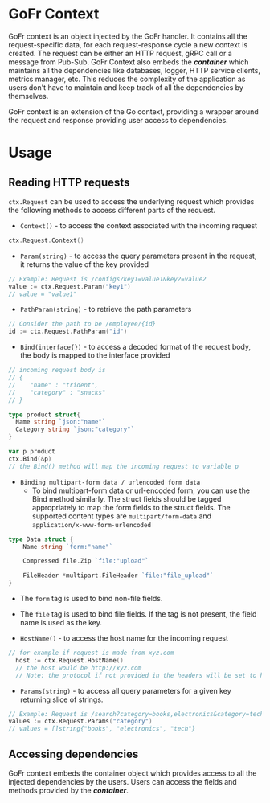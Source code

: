 # GoFr Context

GoFr context is an object injected by the GoFr handler. It contains all the request-specific data, for each
request-response cycle a new context is created. The request can be either an HTTP request, gRPC call or
a message from Pub-Sub.
GoFr Context also embeds the **_container_** which maintains all the dependencies like databases, logger, HTTP service clients,
metrics manager, etc. This reduces the complexity of the application as users don't have to maintain and keep track of
all the dependencies by themselves.

GoFr context is an extension of the Go context, providing a wrapper around the request and response providing
user access to dependencies.

# Usage

## Reading HTTP requests

`ctx.Request` can be used to access the underlying request which provides the following methods to access different
parts of the request.

- `Context()` - to access the context associated with the incoming request

```go
ctx.Request.Context()
```

- `Param(string)` - to access the query parameters present in the request, it returns the value of the key provided

```go
// Example: Request is /configs?key1=value1&key2=value2
value := ctx.Request.Param("key1")
// value = "value1"
```

- `PathParam(string)` - to retrieve the path parameters

```go
// Consider the path to be /employee/{id}
id := ctx.Request.PathParam("id")
```
- `Bind(interface{})` - to access a decoded format of the request body, the body is mapped to the interface provided

```go
// incoming request body is
// {
//    "name" : "trident",
//    "category" : "snacks"
// }

type product struct{
  Name string `json:"name"`
  Category string `json:"category"`
}

var p product
ctx.Bind(&p)
// the Bind() method will map the incoming request to variable p
```

- `Binding multipart-form data / urlencoded form data `
  - To bind multipart-form data or url-encoded form, you can use the Bind method similarly. The struct fields should be tagged appropriately
    to map the form fields to the struct fields. The supported content types are `multipart/form-data` and `application/x-www-form-urlencoded`

```go
type Data struct {
	Name string `form:"name"`

	Compressed file.Zip `file:"upload"`

	FileHeader *multipart.FileHeader `file:"file_upload"`
}
```

  - The `form` tag is used to bind non-file fields.
  - The `file` tag is used to bind file fields. If the tag is not present, the field name is used as the key.


- `HostName()` - to access the host name for the incoming request

```go
// for example if request is made from xyz.com
  host := ctx.Request.HostName()
  // the host would be http://xyz.com
  // Note: the protocol if not provided in the headers will be set to http by default
```

- `Params(string)` - to access all query parameters for a given key returning slice of strings.

```go
// Example: Request is /search?category=books,electronics&category=tech
values := ctx.Request.Params("category")
// values = []string{"books", "electronics", "tech"}
```

## Accessing dependencies

GoFr context embeds the container object which provides access to
all the injected dependencies by the users. Users can access the fields and methods provided
by the **_container_**.
